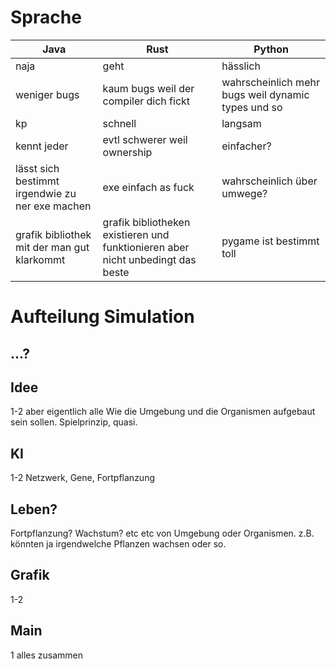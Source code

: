 # Sprache
| Java | Rust | Python |
| --- | --- | --- |
| naja | geht | hässlich |
| weniger bugs | kaum bugs weil der compiler dich fickt | wahrscheinlich mehr bugs weil dynamic types und so |
| kp | schnell | langsam |
| kennt jeder | evtl schwerer weil ownership | einfacher? |
| lässt sich bestimmt irgendwie zu ner exe machen | exe einfach as fuck | wahrscheinlich über umwege? |
| grafik bibliothek mit der man gut klarkommt | grafik bibliotheken existieren und funktionieren aber nicht unbedingt das beste | pygame ist bestimmt toll |

# Aufteilung Simulation
## ...?
## Idee
1-2 aber eigentlich alle
Wie die Umgebung und die Organismen aufgebaut sein sollen. Spielprinzip, quasi.
## KI
1-2
Netzwerk, Gene, Fortpflanzung
## Leben?
Fortpflanzung? Wachstum? etc etc
von Umgebung oder Organismen. z.B. könnten ja irgendwelche Pflanzen wachsen oder so.
## Grafik
1-2
## Main
1
alles zusammen